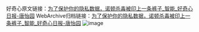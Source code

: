 好奇心原文链接：[为了保护你的隐私数据，诺顿杀毒被印上一条裤子_智能_好奇心日报-唐怡园](https://www.qdaily.com/articles/4523.html)
WebArchive归档链接：[为了保护你的隐私数据，诺顿杀毒被印上一条裤子_智能_好奇心日报-唐怡园](http://web.archive.org/web/20190623161315/https://www.qdaily.com/articles/4523.html)
![image](http://ww3.sinaimg.cn/large/007d5XDply1g3w450ma98j30u033zqqr)